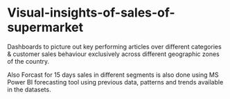 # Visual-insights-of-sales-of-supermarket
Dashboards to picture out key performing articles over different categories & customer sales behaviour exclusively across different geographic zones of the country.

Also Forcast for 15 days sales in different segments is also done using MS Power BI forecasting tool using previous data, patterns and trends available in the datasets.
